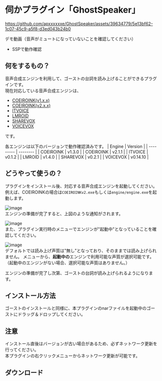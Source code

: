# 伺かプラグイン「GhostSpeaker」

https://github.com/apxxxxxxe/GhostSpeaker/assets/39634779/5e13bf62-1c07-45c9-a5f8-d3ed043b24b0

デモ動画（音声がミュートになっていないことを確認してください）

- SSPで動作確認

## 何をするもの？
音声合成エンジンを利用して、ゴーストの台詞を読み上げることができるプラグインです。  
現在対応している音声合成エンジンは、

- [COEIROINK(v1.x.x)](https://coeiroink.com/)
- [COEIROINK(v2.x.x)](https://coeiroink.com/)
- [ITVOICE](http://itvoice.starfree.jp/)
- [LMROID](https://lmroidsoftware.wixsite.com/nhoshio)
- [SHAREVOX](https://www.sharevox.app/)
- [VOICEVOX](https://voicevox.hiroshiba.jp/)

です。

各エンジンは以下のバージョンで動作確認済みです。
| Engine    | Version  |
| --------- | -------- |
| COEIROINK | v1.3.0   | 
| COEIROINK | v2.1.1   |
| ITVOICE   | v0.1.2   |
| LMROID    | v1.4.0   |
| SHAREVOX  | v0.2.1   |
| VOICEVOX  | v0.14.10 |

## どうやって使うの？
プラグインをインストール後、対応する音声合成エンジンを起動してください。例えば、COEIROINKの場合は`COEIROINKv2.exe`もしくは`engine/engine.exe`を起動します。

![image](https://github.com/apxxxxxxe/GhostSpeaker/assets/39634779/a688f933-a2ba-4844-8f6d-e3b2c54ad219)  
エンジンの準備が完了すると、上図のような通知がされます。

![image](https://github.com/apxxxxxxe/GhostSpeaker/assets/39634779/2f834f57-c0dc-4936-9965-ab90453a4baa)  
また、プラグイン実行時のメニューでエンジンが"起動中"となっていることを確認してください。

![image](https://github.com/apxxxxxxe/GhostSpeaker/assets/39634779/e718e855-c6ab-460d-ac53-331fec5e8dbb)  
デフォルトでは読み上げ声質は"無し"となっており、そのままでは読み上げられません。
メニューから、**起動中の**エンジンで利用可能な声質が選択可能です。（起動中のエンジンがない場合、選択可能な声質はありません。）

エンジンの準備が完了し次第、ゴーストの台詞が読み上げられるようになります。

## インストール方法
ゴーストのインストールと同様に、本プラグインのnarファイルを起動中のゴーストにドラッグ＆ドロップしてください。  

## 注意
インストール直後はバージョンが古い場合があるため、必ずネットワーク更新を行ってください。  
本プラグインの右クリックメニューからネットワーク更新が可能です。

## ダウンロード
